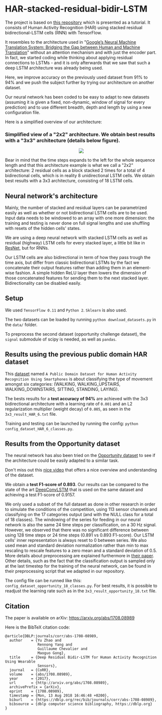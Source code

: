 # HAR-stacked-residual-bidir-LSTM

The project is based on [this repository](https://github.com/guillaume-chevalier/LSTM-Human-Activity-Recognition) which is presented as a tutorial. It consists of Human Activity Recognition (HAR) using stacked residual bidirectional-LSTM cells (RNN) with TensorFlow. 

It resembles to the architecture used in "[Google’s Neural Machine Translation System: Bridging the Gap between Human and Machine Translation](https://arxiv.org/pdf/1609.08144.pdf)" without an attention mechanism and with just the encoder part. In fact, we started coding while thinking about applying residual connections to LSTMs - and it is only afterwards that we saw that such a deep LSTM architecture was already being used. 

Here, we improve accuracy on the previously used dataset from 91% to 94% and we push the subject further by trying our architecture on another dataset.

Our neural network has been coded to be easy to adapt to new datasets (assuming it is given a fixed, non-dynamic, window of signal for every prediction) and to use different breadth, depth and length by using a new configuration file.

Here is a simplified overview of our architecture:

### Simplified view of a "2x2" architecture. We obtain best results with a "3x3" architecture (details below figure).
<p align="center">
  <img src="architecture_example_2x2.jpg" />
</p>

Bear in mind that the time steps expands to the left for the whole sequence length and that this architecture example is what we call a "2x2" architecture: 2 residual cells as a block stacked 2 times for a total of 4 bidirectional cells, which is in reality 8 unidirectional LSTM cells. We obtain best results with a 3x3 architecture, consisting of 18 LSTM cells.


## Neural network's architecture

Mainly, the number of stacked and residual layers can be parametrized easily as well as whether or not bidirectional LSTM cells are to be used. Input data needs to be windowed to an array with one more dimension: the training and testing is never done on full signal lengths and use shuffling with resets of the hidden cells' states.

We are using a deep neural network with stacked LSTM cells as well as residual (highway) LSTM cells for every stacked layer, a little bit like in [ResNet](https://research.googleblog.com/2016/08/improving-inception-and-image.html), but for RNNs.

Our LSTM cells are also bidirectional in term of how they pass trough the time axis, but differ from classic bidirectional LSTMs by the fact we concatenate their output features rather than adding them in an element-wise fashion. A simple hidden ReLU layer then lowers the dimension of those concatenated features for sending them to the next stacked layer. Bidirectionality can be disabled easily.


## Setup

We used `TensorFlow 0.11` and `Python 2`. `Sklearn` is also used.

The two datasets can be loaded by running `python download_datasets.py` in the `data/` folder.

To preprocess the second dataset (opportunity challenge dataset), the `signal` submodule of scipy is needed, as well as `pandas`.


## Results using the previous public domain HAR dataset

This [dataset](https://archive.ics.uci.edu/ml/datasets/Human+Activity+Recognition+Using+Smartphones) named `A Public Domain Dataset for Human Activity Recognition Using Smartphones` is about classifying the type of movement amongst six categories:
(WALKING, WALKING_UPSTAIRS, WALKING_DOWNSTAIRS, SITTING, STANDING, LAYING).

The bests results for a **test accuracy of 94%** are achieved with the 3x3 bidirectional architecture with a learning rate of `0.001` and an L2 regularization multiplier (weight decay) of `0.005`, as seen in the `3x3_result_HAR_6.txt` file.

Training and testing can be launched by running the config: `python config_dataset_HAR_6_classes.py`.


## Results from the Opportunity dataset

The neural network has also been tried on the [Opportunity dataset](https://archive.ics.uci.edu/ml/datasets/OPPORTUNITY+Activity+Recognition) to see if the architecture could be easily adapted to a similar task.

Don't miss out this [nice video](https://www.youtube.com/watch?v=wzuKjjfYnu8) that offers a nice overview and understanding of the dataset.

We obtain a **test F1-score of 0.893**. Our results can be compared to the state of the art [DeepConvLSTM](https://github.com/sussexwearlab/DeepConvLSTM) that is used on the same dataset and achieving a test F1-score of 0.9157.

We only used a subset of the full dataset as done in other research in order to simulate the conditions of the competition, using 113 sensor channels and classifying on the 17 categories output (and with the NULL class for a total of 18 classes). The windowing of the series for feeding in our neural network is also the same 24 time steps per classification, on a 30 Hz signal. However, we observed that there was no significant difference between using 128 time steps or 24 time steps (0.891 vs 0.893 F1-score). Our LSTM cells' inner representation is always reset to 0 between series. We also used mean and standard deviation normalization rather than min to max rescaling to rescale features to a zero mean and a standard deviation of 0.5. More details about preprocessing are explained furthermore in [their paper](http://www.mdpi.com/1424-8220/16/1/115). Other details, such as the fact that the classification output is sampled only at the last timestep for the training of the neural network, can be found in their preprocessing script that we adapted in our repository.

The config file can be runned like this: `config_dataset_opportunity_18_classes.py`.
For best results, it is possible to readjust the learning rate such as in the `3x3_result_opportunity_18.txt` file.

## Citation

The paper is available on arXiv: https://arxiv.org/abs/1708.08989

Here is the BibTeX citation code: 
```
@article{DBLP:journals/corr/abs-1708-08989,
  author    = {Yu Zhao and
               Rennong Yang and
               Guillaume Chevalier and
               Maoguo Gong},
  title     = {Deep Residual Bidir-LSTM for Human Activity Recognition Using Wearable
               Sensors},
  journal   = {CoRR},
  volume    = {abs/1708.08989},
  year      = {2017},
  url       = {http://arxiv.org/abs/1708.08989},
  archivePrefix = {arXiv},
  eprint    = {1708.08989},
  timestamp = {Mon, 13 Aug 2018 16:46:48 +0200},
  biburl    = {https://dblp.org/rec/bib/journals/corr/abs-1708-08989},
  bibsource = {dblp computer science bibliography, https://dblp.org}
}
```

